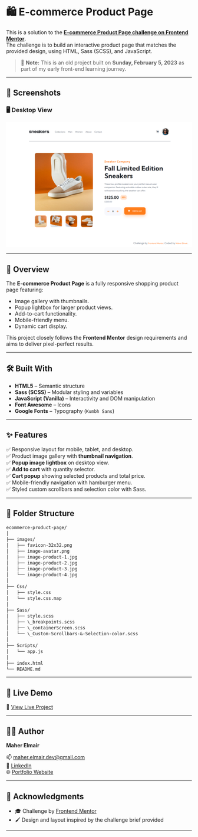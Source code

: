 # 🛍️ E-commerce Product Page

This is a solution to the **[E-commerce Product Page challenge on Frontend Mentor](https://www.frontendmentor.io/challenges/ecommerce-product-page-UPsZ9MJp6)**.  
The challenge is to build an interactive product page that matches the provided design, using HTML, Sass (SCSS), and JavaScript.

> 📅 **Note:** This is an old project built on **‎Sunday, ‎February 5, 2023** as part of my early front-end learning journey.

---

## 📸 Screenshots

### 🖥️ Desktop View  
![Desktop Preview](/screencapture-ecommerce-product-page.png)

---

## 📌 Overview

The **E-commerce Product Page** is a fully responsive shopping product page featuring:
- Image gallery with thumbnails.
- Popup lightbox for larger product views.
- Add-to-cart functionality.
- Mobile-friendly menu.
- Dynamic cart display.

This project closely follows the **Frontend Mentor** design requirements and aims to deliver pixel-perfect results.

---

## 🛠️ Built With

- **HTML5** – Semantic structure
- **Sass (SCSS)** – Modular styling and variables
- **JavaScript (Vanilla)** – Interactivity and DOM manipulation
- **Font Awesome** – Icons
- **Google Fonts** – Typography (`Kumbh Sans`)

---

## ✨ Features

✅ Responsive layout for mobile, tablet, and desktop.  
✅ Product image gallery with **thumbnail navigation**.  
✅ **Popup image lightbox** on desktop view.  
✅ **Add to cart** with quantity selector.  
✅ **Cart popup** showing selected products and total price.  
✅ Mobile-friendly navigation with hamburger menu.  
✅ Styled custom scrollbars and selection color with Sass.  

---

## 📂 Folder Structure

```
ecommerce-product-page/
│
├── images/
│   ├── favicon-32x32.png
│   ├── image-avatar.png
│   ├── image-product-1.jpg
│   ├── image-product-2.jpg
│   ├── image-product-3.jpg
│   └── image-product-4.jpg
│
├── Css/
│   ├── style.css
│   └── style.css.map
│
├── Sass/
│   ├── style.scss
│   ├── \_breakpoints.scss
│   ├── \_containerScreen.scss
│   └── \_Custom-Scrollbars-&-Selection-color.scss
│
├── Scripts/
│   └── app.js
│
├── index.html
└── README.md

````

---

## 🚀 Live Demo

🔗 [View Live Project](https://maher-elmair.github.io/E-commerce-product-page/)

---

## 🧑‍💻 Author

**Maher Elmair**

📫 [maher.elmair.dev@gmail.com](mailto:maher.elmair.dev@gmail.com)  
🔗 [LinkedIn](https://www.linkedin.com/in/maher-elmair-831042237)  
🌐 [Portfolio Website](https://maher-elmair.github.io/My_Website)

---

## 🙏 Acknowledgments

- 🎓 Challenge by [Frontend Mentor](https://www.frontendmentor.io/)
- 🖌️ Design and layout inspired by the challenge brief provided

---
